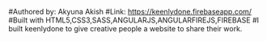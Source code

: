 #Authored by: Akyuna Akish
#Link: https://keenlydone.firebaseapp.com/
#Built with HTML5,CSS3,SASS,ANGULARJS,ANGULARFIREJS,FIREBASE
#I built keenlydone to give creative people a website to share their work.
